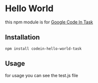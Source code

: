 # Hello World

this npm module is for [Google Code In Task](https://codein.withgoogle.com/dashboard/task-instances/5162132322648064/)

## Installation

 ```
 npm install codein-hello-world-task
 ```

## Usage

for usage you can see the test.js file
